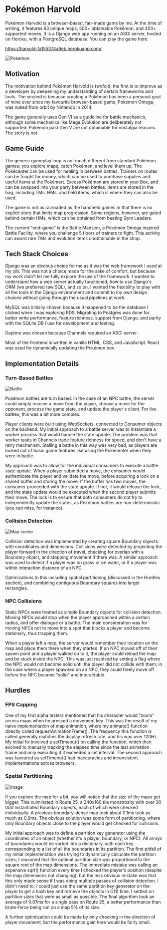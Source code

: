 # Pokémon Harvold

Pokémon Harvold is a browser-based, fan-made game by me. At the time of writing, it features 63 unique maps, 500+ obtainable Pokémon, and 400+ supported moves. It is a Django web app running on an ASGI server, hosted on Heroku, with a PostgreSQL database. You can play the game here:

https://harvold-fa155374a9eb.herokuapp.com/

![Pokemon](https://i.imgur.com/LPiFMoK.png)

## Motivation

The motivation behind Pokémon Harvold is twofold; the first is to improve as a developer by deepening my understanding of certain frameworks and tools. The second is because creating a Pokémon has been a personal goal of mine ever since my favourite browser-based game, Pokémon Omega, was nuked from orbit by Nintendo in 2014.

The game generally uses Gen VI as a guideline for battle mechanics, although some mechanics like Mega Evolution are deliberately not supported. Pokémon past Gen V are not obtainable for nostalgia reasons. The story is not 

## Game Guide

The generic gameplay loop is not much different from standard Pokémon games; you explore maps, catch Pokémon, and level them up. The Pokécenter can be used for healing in between battles. Trainers on routes can be fought for money, which can be used to purchase supplies and useful items at the Pokémart. Excess Pokémon are stored in your Box, and can be swapped into your party between battles. Items are stored in the bag, including TMs, HMs, and held items, which is where they can also be used.

The game is not as railroaded as the handheld games in that there is no explicit story that limits map progression. Some regions, however, are gated behind certain HMs, which can be obtained from beating Gym Leaders.

The current "end-game" is the Battle Mansion, a Pokémon Omega inspired Battle Facility, where you challenge 5 floors of trainers to fight. This activity can award rare TMs and evolution items unobtainable in the shop.

<a name="choices"></a>
## Tech Stack Choices

Django was an obvious choice for me as it was the web framework I used at my job. This was not a choice made for the sake of comfort, but because my work didn't let me fully explore the use of the framework. I wanted to understand how a web server actually functioned, how to use Django's ORM (we preferred raw SQL), and so on. I wanted the flexibility to play with all the tools in the Django environment and commit to my own design choices without going through the usual pipelines at work.

MySQL was initially chosen because it happened to be the database I clicked when I was exploring RDS. Migrating to Postgres was done for better write performance, feature richness, support from Django, and parity with the SQLite DB I use for development and testing.

Daphne was chosen because Channels required an ASGI server.

Most of the frontend is written in vanilla HTML, CSS, and JavaScript. React was used for dynamically updating the Pokémon box.

<a name="details"></a>
## Implementation Details

### Turn-Based Battles

![Battle](https://i.imgur.com/05k1Xei.png)

Pokémon battles are turn based. In the case of an NPC battle, the server could simply receive a move from the player, choose a move for the opponent, process the game state, and update the player's client. For live battles, this was a bit more complex.

Player clients were built using WebSockets, connected to Consumer objects on the backend. My initial approach to a battle server was to instantiate a worker process that would handle the state update. The problem was that worker tasks in Channels trade feature richness for speed, and don't have a retry mechanism. Stalling a battle in this way was very bad, as players are locked out of basic game features like using the Pokécenter when they were in battle.

My approach was to allow for the individual consumers to execute a battle state update. When a player submitted a move, the consumer would authenticate the player and validate the move, before acquiring a lock on a shared buffer and storing the move. If the buffer has two moves, the consumer proceeded with the state update. If not, it would release the lock, and the state update would be executed when the second player submits their move. The lock is to ensure that both consumers do not try to independently update the states, as Pokémon battles are non-deterministic (you can miss, for instance).

### Collision Detection

![Map scene](https://i.imgur.com/gepUYQV.png)

Collision detection was implemented by creating square Boundary objects with coordinates and dimensions. Collisions were detected by projecting the player forward in the direction of travel, checking for overlap with a Boundary object, and stopping movement if there was. A similar approach was used to detect if a player was on grass or on water, or if a player was within interaction distance of an NPC.

Optimizations to this including spatial partitioning (discussed in the Hurdles section), and combining contiguous Boundary squares into larger rectangles.

### NPC Collisions

Static NPCs were treated as simple Boundary objects for collision detection. Moving NPCs would stop when the player approached within a certain radius, and offer dialogue or a battle. The main consideration was for moving NPCs not to move into a spot that blocks a player and become stationary, thus trapping them.

When a player left a map, the server would remember their location on the map and place them there when they started. If an NPC moved off of their spawn point and a player walked on to it, the player could reload the map and be stuck inside the NPC. This was just resolved by setting a flag where the NPC would not become solid until the player did not collide with them; in the case where a player spawned on an NPC, they could freely move off before the NPC became "solid" and interactable.

<a name="hurdles"></a>
## Hurdles

### FPS Capping

One of my first alpha testers mentioned that his character would "zoom" across maps when he pressed a movement key. This was the result of my naive implementation of map animation, where my animate() function directly called requestAnimationFrame(). The frequency this function is called generally matches the display refresh rate, and his was over 120Hz. My initial fix involved a setTimeout() on calling the function, which then evolved to manually tracking the elapsed time since the last animation frame and only executing if it exceeded a set interval. The second approach was favoured as setTimeout() had inaccuracies and inconsistent implementations across browsers.

### Spatial Partitioning

![image](https://github.com/user-attachments/assets/a92e8e76-f4de-4547-9725-aad5088663ad)

If you explore the map for a bit, you will notice that the size of the maps get bigger. This culminated in Route 25, a 240x160 tile monstrosity with over 30 000 instantiated Boundary objects, each of which were checked individually. A previous boundary-dense map took about 0.1ms took as much as 0.9ms. The obvious solution was some form of partitioning, where only Boundary objects close to the player would get checked for collisions.

My initial approach was to define a partition key generator using the coordinates of an object (whether it's a player, boundary, or NPC). All arrays of boundaries would be sorted into a dictionary, with each key corresponding to a list of all the boundaries in its partition. The first pitfall of my initial implementation was trying to dynamically calculate the partition sizes; I reasoned that the optimal partition size was proportional to the square root of the map dimensions. The immediate mistake was calling an expensive sqrt() function every time I checked the player's position (despite the map dimensions not changing), but the less obvious mistake was that this only made sense if I was doing multiple passes of collision detection. I didn't need to; I could just use the same partition key generator on the player to get a hash key and retrieve the objects in O(1) time. I settled on partition sizes that were as small as possible. The final algorithm took an average of 0.07ms for a single pass on Route 25, a better performance than brute-force being run on a map 5% of its size.

A further optimization could be made by only checking in the direction of player movement, but the performance gain here would be fairly small.
